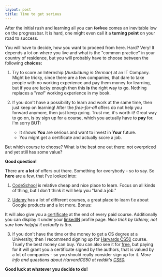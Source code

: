 ```yaml
---
layout: post
title: Time to get serious
---
```


After the initial rush and learning all you can ~~forfree~~ comes an inevitable low on the progressbar. It is hard, one might even call it a **turning point** on your road to success.

You will have to decide, how you want to proceed from here. Hard? Very! It depends a lot on where you live and what is the "common practice" in your country of residence, but you will probably have to choose between the following **choices:**

  1. Try to score an Internship (_Ausbildung in German_) at an IT Company. Might be tricky, since there are a few companies, that dare to take people with no working experience and pay them money for learning, 
  but if you are lucky enough then this **is** the right way to go. Nothing replaces a "_real_" working experience in my book.
                                                
  2. If you don't have a possibility to learn and work at the same time, then just keep on learning! After the _free-for-all_ offers do not help you forward anymore, then just keep going. Trust me, it's worth it! Great way to go on, is by sign up for a course, which you actually have to **pay** for. I'm sorry BUT:
                                                
      *  It shows **You** are serious and want to invest in **Your** future.
      *  You might get a certificate and actually score a job.
                                                
But which course to choose? What is the best one out there: not overpriced and yet still has some value?                                  

**Good question!** 

There are **a lot** of offers out there. Something for everybody - so to say. So **here** are a few, that I've looked into:

 1. [CodeSchool](https://www.codeschool.com/paths) is relative cheap
and nice place to learn. Focus on all kinds of thing, but I don't think it will
help you "land a job."

 2. [Udemy](https://www.udemy.com/courses/) has a lot of different courses, a great place to learn f.e about Google products and a lot more. Bonus: 
 
It will also give you a [certificate](https://i.embed.ly/1/image?url=http%3A%2F%2Fcontent.screencast.com%2Fusers%2FGKlig%2Ffolders%2FJing%2Fmedia%2Fe63cc74a-b053-4fb8-9f1e-1704dea50594%2F00000231.png&key=afea23f29e5a4f63bd166897e3dc72df) at the end of every paid course. Additionally you can display it under your [linkedIN](https://blog.udemy.com/udemy-linkedin-add-to-profile-for-certifications/) profile page. _Nice trick by Udemy, not sure how helpful it actually is tho._
 
 3. If you don't have the time or the money to get a CS degree at a University, then I recommend signing up for [Harvards CS50](https://cs50.harvard.edu/) course. Truely the best money can buy. You can also see it for [free](https://www.edx.org/course/introduction-computer-science-harvardx-cs50x#.VQAswqKfuPV), but paying for it will grant you a certificate signed by the authors, that is valued by a lot of companies - so you should really consider sign up for it. 
_More info and questions about HarvardCS50 at reddit's [CS50](http://www.reddit.com/r/cs50/)._
     
     
                                                                                                    


**Good luck at whatever you decide to do!**
